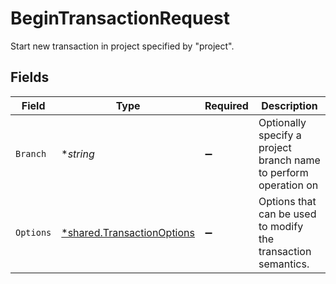 # BeginTransactionRequest

Start new transaction in project specified by "project".


## Fields

| Field                                                                   | Type                                                                    | Required                                                                | Description                                                             |
| ----------------------------------------------------------------------- | ----------------------------------------------------------------------- | ----------------------------------------------------------------------- | ----------------------------------------------------------------------- |
| `Branch`                                                                | **string*                                                               | :heavy_minus_sign:                                                      | Optionally specify a project branch name to perform operation on        |
| `Options`                                                               | [*shared.TransactionOptions](../../models/shared/transactionoptions.md) | :heavy_minus_sign:                                                      | Options that can be used to modify the transaction semantics.           |